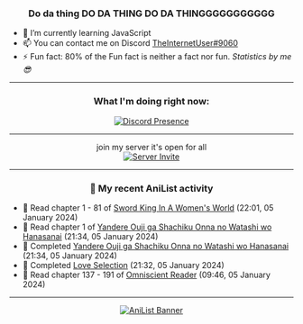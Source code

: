 <div align="center">

### Do da thing DO DA THING DO DA THINGGGGGGGGGGG
</div>

- 🌱 I’m currently learning JavaScript
- 📫 You can contact me on Discord [TheInternetUser#9060](https://discord.com/users/534117072796385300)
- ⚡ Fun fact: 80% of the Fun fact is neither a fact nor fun. _Statistics by me 😎_
<hr>

<div align="center">

### What I'm doing right now:
[![Discord Presence](https://lanyard.cnrad.dev/api/534117072796385300)](https://discord.com/users/534117072796385300)
<hr>

join my server it's open for all <br>
[![Server Invite](https://invidget.switchblade.xyz/bfYgVHxrSs)](https://discord.gg/bfYgVHxrSs)

<hr>
  
### 🌸 My recent AniList activity

</div>

<!-- ANILIST_ACTIVITY:start -->

-   📖 Read chapter 1 - 81 of [Sword King In A Women's World](https://anilist.co/manga/116027) (22:01, 05 January 2024)
-   📖 Read chapter 1 of [Yandere Ouji ga Shachiku Onna no Watashi wo Hanasanai](https://anilist.co/manga/149636) (21:34, 05 January 2024)
-   📖 Completed [Yandere Ouji ga Shachiku Onna no Watashi wo Hanasanai](https://anilist.co/manga/149636) (21:34, 05 January 2024)
-   📖 Completed [Love Selection](https://anilist.co/manga/30632) (21:32, 05 January 2024)
-   📖 Read chapter 137 - 191 of [Omniscient Reader](https://anilist.co/manga/119257) (09:46, 05 January 2024)

<!-- ANILIST_ACTIVITY:end -->
<hr>

<div align="center">

[![AniList Banner](https://img.anili.st/User/929966)](https://anilist.co/user/TheInternetUser)

<!-- ![Profile views](https://gpvc.arturio.dev/TheInternetUse7) Since 2023-01-09 -->
<br>


</div>
